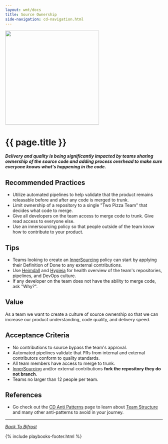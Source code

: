 ```yaml
---
layout: wmt/docs
title: Source Ownership
side-navigation: cd-navigation.html
---
```


<img src="/assets/img/devops-dojo-motto.png" class="img-responsive" width="300px" />

# {{ page.title }}

**_Delivery and quality is being significantly impacted by teams sharing
ownership of the source code and adding process overhead to make sure everyone knows
what's happening in the code._**

## Recommended Practices

- Utilize automated pipelines to help validate that the product remains releasable before and after any code is merged to trunk.
- Limit ownership of a repository to a single "Two Pizza Team" that decides what code to merge.
- Give all developers on the team access to merge code to trunk. Give read access to everyone else.
- Use an innersourcing policy so that people outside of the team know how to contribute to your product.

## Tips

- Teams looking to create an [InnerSourcing](./innersource.html) policy can start by applying their Definition of Done to any external contributions.
- Use [Heimdall](http://heimdall.prod.walmart.com/) and
  [Hygieia](https://hygieia.walmart.com/#/) for health overview of the team's repositories, pipelines, and DevOps culture.
- If any developer on the team does not have the ability to merge code, ask "Why?".

## Value

As a team we want to create a culture of source ownership so that we can increase our product understanding, code quality, and delivery speed.

## Acceptance Criteria

- No contributions to source bypass the team's approval.
- Automated pipelines validate that PRs from internal and external contributors conform to quality standards.
- All team members have access to merge to trunk.
- [InnerSourcing](./innersource.html) and/or external contributions **fork the repository they do not branch**.
- Teams no larger than 12 people per team.

## References

- Go check out the [CD Anti Patterns](../../cd-anti-patterns.html)
  page to learn about [Team Structure](../../cd-anti-patterns.html#team-structure)
  and many other anti-patterns to avoid in your journey.

---

_[Back To Bifrost](../../index.html)_

{% include playbooks-footer.html %}

